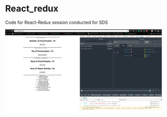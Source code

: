 # React_redux
Code for React-Redux session conducted for SDS

![React-Redux](https://raw.githubusercontent.com/savannahar68/React_redux/master/images/react_redux.png)
